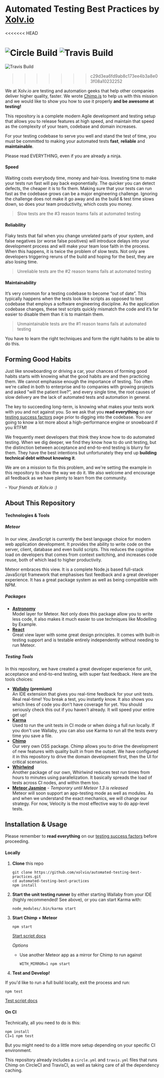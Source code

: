 # Automated Testing Best Practices by [Xolv.io](http://xolv.io)
<<<<<<< HEAD

![Circle Build](https://circleci.com/gh/xolvio/automated-testing-best-practices.svg?style=shield&circle-token=:circle-token)
![Travis Build](https://travis-ci.org/xolvio/automated-testing-best-practices.svg?branch=master)
=======
![Travis Build](https://travis-ci.org/lgandecki/automated-testing-best-practices.svg?branch=testWithMultidriver)
>>>>>>> c29d3ea6fd9ab8c173ee4b3a8e03f08a10232252

We at Xolv.io are testing and automation geeks that help other companies deliver higher quality, faster. We wrote [Chimp.js](http://chimpjs.com) to help us with this mission and we would like to show you how to use it properly **and be awesome at testing!** 

This repository is a complete modern Agile development and testing setup that allows you to release features at high speed, and maintain that speed as the complexity of your team, codebase and domain increases.

For your testing codebase to serve you well and stand the test of time, you must be committed to making your automated tests **fast**, **reliable** and **maintainable**. 

Please read EVERYTHING, even if you are already a ninja.

#### Speed 
Waiting costs everybody time, money and hair-loss. Investing time to make your tests run fast will pay back exponentially. The quicker you can detect defects, the cheaper it is to fix them. Making sure that your tests can run fast as the codebase grows can be a major engineering challenge. Ignoring the challenge does not make it go away and as the build & test time slows down, so does your team productivity, which costs you money.

> Slow tests are the #3 reason teams fails at automated testing

#### Reliability 
Flaky tests that fail when you change unrelated parts of your system, and false negatives (or worse false positives) will introduce delays into your development process and will make your team lose faith in the process. When this happens, it is twice the problem of slow tests. Not only are developers triggering reruns of the build and hoping for the best, they are also losing time.

> Unreliable tests are the #2 reason teams fails at automated testing

#### Maintainability
It’s very common for a testing codebase to become “out of date”. This typically happens when the tests look like scripts as opposed to test codebase that employs a software engineering discipline. As the application codebase changes, these test scripts quickly mismatch the code and it’s far easier to disable them than it is to maintain them.

> Unmaintainable tests are the #1 reason teams fails at automated testing

You have to learn the right techniques and form the right habits to be able to do this.

## Forming Good Habits

Just like snowboarding or driving a car, your chances of forming good habits starts with knowing what the good habits are and then practicing them. We cannot emphasise enough the importance of testing. Too often we're called in both to enterprise and to companies with growing projects and asked "will the patient live?", and every single time, the root causes of slow delivery are the lack of automated tests and automation in general. 

The key to succeeding long-term, is knowing what makes your tests work with you and not against you. So we ask that you **read everything** on our [testing success factors](./content/TESTING-SUCCESS-FACTORS.md) page prior to digging into the codebase. You are going to know a lot more about a high-performance engine or snowboard if you RTFM!

We frequently meet developers that think they know how to do automated testing. When we dig deeper, we find they know how to do unit testing, but the distinction between acceptance and end-to-end testing is blurry for them. They have the best intentions but unfortunately they end up **building technical debt without knowing it**.

We are on a mission to fix this problem, and we're setting the example in this repository to show the way we do it. We also welcome and encourage all feedback as we have plenty to learn from the community.

*\- Your friends at Xolv.io :)*

## About This Repository

#### Technologies & Tools

##### Meteor
In our view, JavaScript is currently the best language choice for modern web application development. It provides the ability to write code on the server, client, database and even build scripts. This reduces the cognitive load on developers that comes from context switching, and increases code reuse, both of which lead to higher productivity. 

Meteor embraces this view. It is a complete Node.js based full-stack JavaScript framework that emphasises fast feedback and a great developer experience. It has a great package system as well as being compatible with NPM. 

##### Packages

* **[Astronomy](http://astronomy.jagi.io)**<br/>
  Model layer for Meteor. Not only does this package allow you to write less code, it also makes it much easier to use techniques like Modelling by Example.
* **[React](https://facebook.github.io/react/)**<br/>
  Great view layer with some great design principles. It comes with built-in testing support and is testable entirely independently without needing to run Meteor. 

##### Testing Tools

In this repository, we have created a great developer experience for unit, acceptance and end-to-end testing, with super fast feedback. Here are the tools choices:

* **[Wallaby](http://wallabyjs.com/) (premium)**<br/>
  An IDE extension that gives you real-time feedback for your unit tests. Real real-time! You break a test, you instantly know. It also shows you which lines of code you don't have coverage for yet. You should seriously check this out if you haven't already. It will speed your entire get up!
* **[Karma](http://karma-runner.github.io/)**<br/>
  Used to run the unit tests in CI mode or when doing a full run locally. If you don't use Wallaby, you can also use Karma to run all the tests every time you save a file.
* **[Chimp](https://github.com/xolvio/chimp/)**<br/>
  Our very own OSS package. Chimp allows you to drive the development of new features with quality built in from the outset. We have configured it in this repository to drive the domain development first, then the UI for critical scenarios. 
* **[Whirlwind](https://github.com/xolvio/whirlwind)**<br/>
  Another package of our own, Whirlwind reduces test run times from hours to minutes using parallelization. It basically spreads the load of tests across CI nodes, and within them too.   
* **[Meteor Jasmine](https://github.com/xolvio/meteor-jasmine/)** *- Temporary until Meteor 1.3 is released*<br/>
  Meteor will soon support an app-testing mode as well as modules. As and when we understand the exact mechanics, we will change our strategy. For now, Velocity is the most effective way to do app-level tests.

## Installation & Usage

Please remember to **read everything** on our [testing success factors](./content/TESTING-SUCCESS-FACTORS.md) before proceeding.

#### Locally
1. **Clone** this repo<br/>
   ```
   git clone https://github.com/xolvio/automated-testing-best-practices.git
   cd automated-testing-best-practices
   npm install
   ```

2. **Start the unit testing runner** by either starting Wallaby from your IDE (highly recommended! See above), or you can start Karma with:
   ```
   node_modules/.bin/karma start
   ```
   
3. **Start Chimp + Meteor**<br/>
   ```
   npm start
   ```
   [Start script docs](.scripts/README.md#npm-start)
   
   _Options_
   - Use another Meteor app as a mirror for Chimp to run against
   
     ```
     WITH_MIRROR=1 npm start   
     ```
   
   
4. **Test and Develop!**

  If you'd like to run a full build locally, exit the process and run:

  ```
  npm test
  ```
  [Test script docs](.scripts/README.md#npm-test)

#### On CI
Technically, all you need to do is this: 
```
npm install
CI=1 npm test
```

But you might need to do a little more setup depending on your specific CI environment.

This repository already includes a `circle.yml` and `travis.yml` files that runs Chimp on CircleCI and TravisCI, as well as taking care of all the dependency caching.
